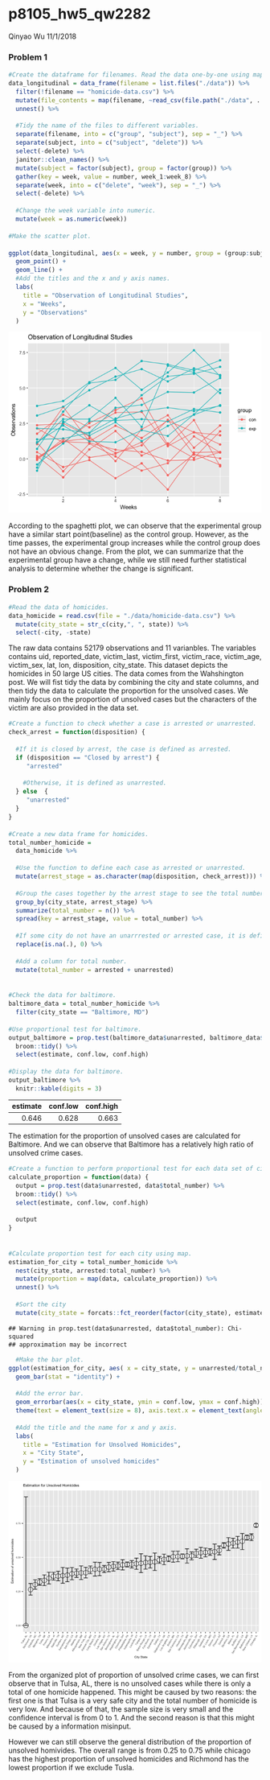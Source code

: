p8105\_hw5\_qw2282
================
Qinyao Wu
11/1/2018

### Problem 1

``` r
#Create the dataframe for filenames. Read the data one-by-one using map. 
data_longitudinal = data_frame(filename = list.files("./data")) %>%
  filter(!filename == "homicide-data.csv") %>% 
  mutate(file_contents = map(filename, ~read_csv(file.path("./data", . )))) %>% 
  unnest() %>% 
  
  #Tidy the name of the files to different variables. 
  separate(filename, into = c("group", "subject"), sep = "_") %>% 
  separate(subject, into = c("subject", "delete")) %>% 
  select(-delete) %>% 
  janitor::clean_names() %>% 
  mutate(subject = factor(subject), group = factor(group)) %>% 
  gather(key = week, value = number, week_1:week_8) %>% 
  separate(week, into = c("delete", "week"), sep = "_") %>% 
  select(-delete) %>% 
  
  #Change the week variable into numeric. 
  mutate(week = as.numeric(week))

#Make the scatter plot.

ggplot(data_longitudinal, aes(x = week, y = number, group = (group:subject), color = group)) +
  geom_point() +
  geom_line() +
  #Add the titles and the x and y axis names. 
  labs(
    title = "Observation of Longitudinal Studies",
    x = "Weeks",
    y = "Observations"
  )
```

![](p8105_hw5_qw2282_files/figure-markdown_github/unnamed-chunk-1-1.png)

According to the spaghetti plot, we can observe that the experimental group have a similar start point(baseline) as the control group. However, as the time passes, the experimental group increases while the control group does not have an obvious change. From the plot, we can summarize that the experimental group have a change, while we still need further statistical analysis to determine whether the change is significant.

### Problem 2

``` r
#Read the data of homicides. 
data_homicide = read.csv(file = "./data/homicide-data.csv") %>% 
  mutate(city_state = str_c(city,", ", state)) %>% 
  select(-city, -state) 
```

The raw data contains 52179 observations and 11 varianbles. The variables contains uid, reported\_date, victim\_last, victim\_first, victim\_race, victim\_age, victim\_sex, lat, lon, disposition, city\_state. This dataset depicts the homicides in 50 large US cities. The data comes from the Wahshington post. We will fist tidy the data by combining the city and state columns, and then tidy the data to calculate the proportion for the unsolved cases. We mainly focus on the proportion of unsolved cases but the characters of the victim are also provided in the data set.

``` r
#Create a function to check whether a case is arrested or unarrested. 
check_arrest = function(disposition) {
  
  #If it is closed by arrest, the case is defined as arrested. 
  if (disposition == "Closed by arrest") {
     "arrested"
    
    #Otherwise, it is defined as unarrested. 
  } else  {
     "unarrested"
  }
}

#Create a new data frame for homicides. 
total_number_homicide = 
  data_homicide %>% 
  
  #Use the function to define each case as arrested or unarrested. 
  mutate(arrest_stage = as.character(map(disposition, check_arrest))) %>% 
  
  #Group the cases together by the arrest stage to see the total number. 
  group_by(city_state, arrest_stage) %>% 
  summarize(total_number = n()) %>% 
  spread(key = arrest_stage, value = total_number) %>% 
  
  #If some city do not have an unarrrested or arrested case, it is defined as 0.
  replace(is.na(.), 0) %>% 
  
  #Add a column for total number. 
  mutate(total_number = arrested + unarrested) 
  

#Check the data for baltimore. 
baltimore_data = total_number_homicide %>% 
  filter(city_state == "Baltimore, MD") 

#Use proportional test for baltimore. 
output_baltimore = prop.test(baltimore_data$unarrested, baltimore_data$total_number) %>% 
  broom::tidy() %>% 
  select(estimate, conf.low, conf.high)

#Display the data for baltimore. 
output_baltimore %>% 
  knitr::kable(digits = 3)
```

|  estimate|  conf.low|  conf.high|
|---------:|---------:|----------:|
|     0.646|     0.628|      0.663|

The estimation for the proportion of unsolved cases are calculated for Baltimore. And we can observe that Baltimore has a relatively high ratio of unsolved crime cases.

``` r
#Create a function to perform proportional test for each data set of cities. 
calculate_proportion = function(data) {
  output = prop.test(data$unarrested, data$total_number) %>% 
  broom::tidy() %>% 
  select(estimate, conf.low, conf.high)
  
  output
}


#Calculate proportion test for each city using map. 
estimation_for_city = total_number_homicide %>% 
  nest(city_state, arrested:total_number) %>% 
  mutate(proportion = map(data, calculate_proportion)) %>% 
  unnest() %>% 
  
  #Sort the city
  mutate(city_state = forcats::fct_reorder(factor(city_state), estimate))  
```

    ## Warning in prop.test(data$unarrested, data$total_number): Chi-squared
    ## approximation may be incorrect

``` r
  #Make the bar plot. 
ggplot(estimation_for_city, aes( x = city_state, y = unarrested/total_number)) +
  geom_bar(stat = "identity") +
  
  #Add the error bar. 
  geom_errorbar(aes(x = city_state, ymin = conf.low, ymax = conf.high)) +
  theme(text = element_text(size = 8), axis.text.x = element_text(angle = 60, hjust = 1)) + 
  
  #Add the title and the name for x and y axis. 
  labs(
    title = "Estimation for Unsolved Homicides",
    x = "City State",
    y = "Estimation of unsolved homicides"
  )
```

![](p8105_hw5_qw2282_files/figure-markdown_github/unnamed-chunk-4-1.png)

From the organized plot of proportion of unsolved crime cases, we can first observe that in Tulsa, AL, there is no unsolved cases while there is only a total of one homicide happened. This might be caused by two reasons: the first one is that Tulsa is a very safe city and the total number of homicide is very low. And because of that, the sample size is very small and the confidence interval is from 0 to 1. And the second reason is that this might be caused by a information misinput.

However we can still observe the general distribution of the proportion of unsolved homivides. The overall range is from 0.25 to 0.75 while chicago has the highest proportion of unsolved homicides and Richmond has the lowest proportion if we exclude Tusla.
